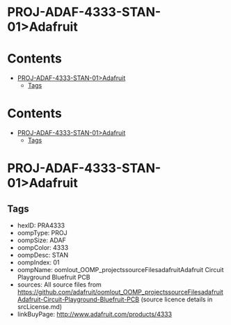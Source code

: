 
PROJ-ADAF-4333-STAN-01>Adafruit
===============================

Contents
========

* [PROJ-ADAF-4333-STAN-01>Adafruit](#proj-adaf-4333-stan-01adafruit)
	* [Tags](#tags)

Contents
========

* [PROJ-ADAF-4333-STAN-01>Adafruit](#proj-adaf-4333-stan-01adafruit)
	* [Tags](#tags)

# PROJ-ADAF-4333-STAN-01>Adafruit

## Tags

- hexID: PRA4333
- oompType: PROJ
- oompSize: ADAF
- oompColor: 4333
- oompDesc: STAN
- oompIndex: 01
- oompName: oomlout_OOMP_projectssourceFilesadafruitAdafruit Circuit Playground Bluefruit PCB
- sources: All source files from https://github.com/adafruit/oomlout_OOMP_projectssourceFilesadafruitAdafruit-Circuit-Playground-Bluefruit-PCB (source licence details in srcLicense.md)
- linkBuyPage: http://www.adafruit.com/products/4333
